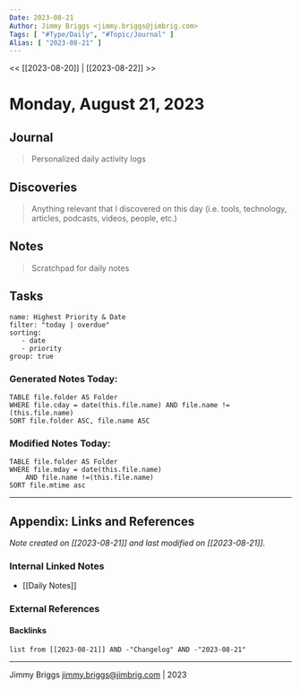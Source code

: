 ```yaml
---
Date: 2023-08-21
Author: Jimmy Briggs <jimmy.briggs@jimbrig.com>
Tags: [ "#Type/Daily", "#Topic/Journal" ]
Alias: [ "2023-08-21" ]
---
```


<< [[2023-08-20]] | [[2023-08-22]] >>

# Monday, August 21, 2023

## Journal

> Personalized daily activity logs

## Discoveries

> Anything relevant that I discovered on this day (i.e. tools, technology, articles, podcasts, videos, people, etc.)

## Notes

> Scratchpad for daily notes

## Tasks

```todoist
name: Highest Priority & Date
filter: "today | overdue"
sorting: 
   - date
   - priority
group: true
```


### Generated Notes Today:

```dataview
TABLE file.folder AS Folder 
WHERE file.cday = date(this.file.name) AND file.name !=(this.file.name) 
SORT file.folder ASC, file.name ASC
```

### Modified Notes Today:

```dataview
TABLE file.folder AS Folder
WHERE file.mday = date(this.file.name) 
	AND file.name !=(this.file.name)
SORT file.mtime asc
```

***

## Appendix: Links and References

*Note created on [[2023-08-21]] and last modified on [[2023-08-21]].*

### Internal Linked Notes

- [[Daily Notes]]

### External References

#### Backlinks

```dataview
list from [[2023-08-21]] AND -"Changelog" AND -"2023-08-21"
```


***

Jimmy Briggs <jimmy.briggs@jimbrig.com> | 2023